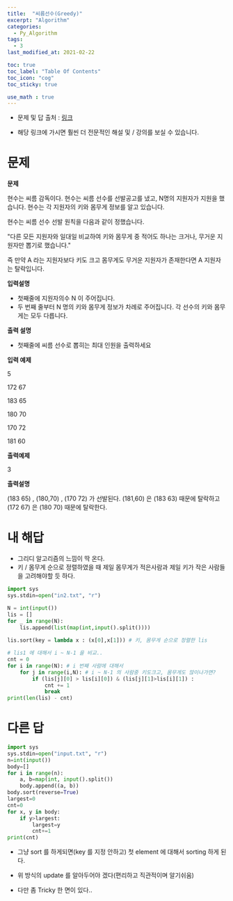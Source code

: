 ```yaml
---
title:  "씨름선수(Greedy)"
excerpt: "Algorithm"
categories:
  - Py_Algorithm
tags:
  - 3
last_modified_at: 2021-02-22

toc: true
toc_label: "Table Of Contents"
toc_icon: "cog"
toc_sticky: true

use_math : true
---
```


- 문제 및 답 출처 : [링크](https://www.inflearn.com/course/%ED%8C%8C%EC%9D%B4%EC%8D%AC-%EC%95%8C%EA%B3%A0%EB%A6%AC%EC%A6%98-%EB%AC%B8%EC%A0%9C%ED%92%80%EC%9D%B4-%EC%BD%94%EB%94%A9%ED%85%8C%EC%8A%A4%ED%8A%B8/dashboard)

- 해당 링크에 가시면 훨씬 더 전문적인 해설 및 / 강의를 보실 수 있습니다. 

# 문제

**문제**  

현수는 씨름 감독이다. 현수는 씨름 선수를 선발공고를 냈고, N명의 지원자가 지원을 했습니다. 현수는 각 지원자의 키와 몸무게 정보를 알고 있습니다.

현수는 씨름 선수 선발 원칙을 다음과 같이 정했습니다.

"다른 모든 지원자와 일대일 비교하여 키와 몸무게 중 적어도 하나는 크거나, 무거운 지원자만 뽑기로 했습니다." 

즉 만약 A 라는 지원자보다 키도 크고 몸무게도 무거운 지원자가 존재한다면 A 지원자는 탈락입니다.

**입력설명**

- 첫째줄에 지원자의수 N 이 주어집니다.
- 두 번째 줄부터 N 명의 키와 몸무게 정보가 차례로 주어집니다. 각 선수의 키와 몸무게는 모두 다릅니다.

**출력 설명**

- 첫째줄에 씨름 선수로 뽑히는 최대 인원을 출력하세요

**입력 예제**

5

172 67

183 65

180 70

170 72

181 60

**출력예제**

3

**출력설명**

(183 65) , (180,70) , (170 72) 가 선발된다. (181,60) 은 (183 63) 때문에 탈락하고 (172 67) 은 (180 70)  때문에 탈락한다.

# 내 해답

- 그리디 알고리즘의 느낌이 딱 온다.
- 키 / 몸무게 순으로 정렬하였을 때 제일 몸무게가 적은사람과 제일 키가 작은 사람들을 고려해야할 듯 하다.

```python
import sys
sys.stdin=open("in2.txt", "r")

N = int(input())
lis = []
for _ in range(N):
    lis.append(list(map(int,input().split())))
    
lis.sort(key = lambda x : (x[0],x[1])) # 키, 몸무게 순으로 정렬한 lis

# lis1 에 대해서 i ~ N-1 을 비교..
cnt = 0
for i in range(N): # i 번째 사람에 대해서
    for j in range(i,N): # i ~ N-1 의 사람중 키도크고, 몸무게도 많이나가면?
        if (lis[j][0] > lis[i][0]) & (lis[j][1]>lis[i][1]) :
            cnt += 1
            break
print(len(lis) - cnt)
```



# 다른 답

```python
import sys
sys.stdin=open("input.txt", "r")
n=int(input())
body=[]
for i in range(n):
    a, b=map(int, input().split())
    body.append((a, b))
body.sort(reverse=True)
largest=0
cnt=0
for x, y in body:
    if y>largest:
        largest=y
        cnt+=1
print(cnt)
```

- 그냥 sort 를 하게되면(key 를 지정 안하고) 첫 element 에 대해서 sorting 하게 된다.
- 위 방식의 update 를 알아두어야 겠다(편리하고 직관적이며 알기쉬움)

- 다만 좀 Tricky 한 면이 있다..

